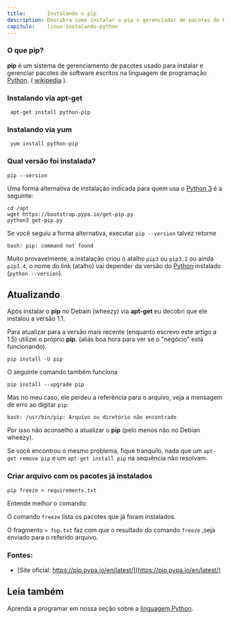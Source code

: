 ```yaml
---
title:       Instalando o pip
description: Descubra como instalar o pip o gerenciador de pacotes do Python no Linux
capitulo:    linux-instalando-python
---
```


### O que pip?

__pip__ é um sistema de gerenciamento de pacotes usado para instalar e gerenciar pacotes de software escritos na
linguagem de programação [Python](/python/).
( [wikipedia](http://pt.wikipedia.org/wiki/Pip_%28Python%29) ).


### Instalando via apt-get

     apt-get install python-pip

### Instalando via yum

     yum install python-pip

### Qual versão foi instalada?

    pip --version


Uma forma alternativa de instalação indicada para quem usa o [Python 3](/linux/instalando-python) é a seguinte:

    cd /opt
    wget https://bootstrap.pypa.io/get-pip.py
    python3 get-pip.py

Se você seguiu a forma alternativa, executar `pip --version` talvez retorne

    bash: pip: command not found

Muito provavelmente, a instalação criou o atalho `pip3` ou `pip3.2` ou ainda `pip3.4`, o nome do link (atalho) vai
depender da versão do [Python](/linux/instalando-python) instalado (`python --version`).



Atualizando
---

Após instalar o __pip__ no Debain (wheezy) via __apt-get__ eu decobri que ele instalou a versão 1.1.

Para atualizar para a versão mais recente (enquanto escrevo este artigo a 1.5) utilizei o próprio __pip__.
(aliás boa hora para ver se o "negócio" está funcionando).

    pip install -U pip

O seguinte comando também funciona

    pip install --upgrade pip

Mas no meu caso, ele perdeu a referência para o arquivo, veja a mensagem de erro ao digitar `pip`:

    bash: /usr/bin/pip: Arquivo ou diretório não encontrado

Por isso não aconselho a atualizar o __pip__ (pelo menos não no Debian wheezy).


Se você encontrou o mesmo problema, fique tranquilo, nada que um `apt-get remove pip` e um `apt-get install pip` na sequência
não resolvam.


### Criar arquivo com os pacotes já instalados

    pip freeze > requirements.txt

Entende melhor o comando:

O comando `freeze` lista os pacotes que já foram instalados.

O fragmento `> fop.txt` faz com que o resultado do comando `freeze` ,seja enviado para o referido arquivo.


### Fontes:

- [Site oficial: https://pip.pypa.io/en/latest/](https://pip.pypa.io/en/latest/)


Leia também
---

Aprenda a programar em nossa seção sobre a [linguagem Python](/python/).